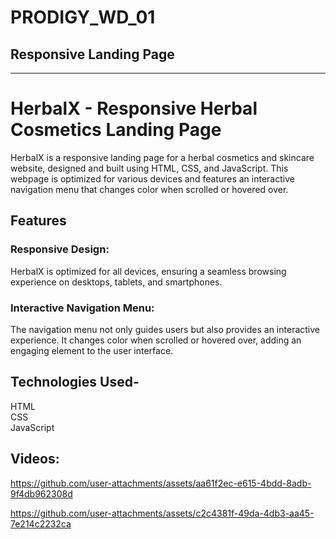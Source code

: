 # PRODIGY_WD_01
## Responsive Landing Page
---
# HerbalX - Responsive Herbal Cosmetics Landing Page 
<p> HerbalX is a responsive landing page for a herbal cosmetics and skincare website, designed and built using HTML, CSS, and JavaScript. This webpage is optimized for various devices and features an interactive navigation menu that changes color when scrolled or hovered over.</p>

<h2> Features </h2>
<h3>Responsive Design:</h3> HerbalX is optimized for all devices, ensuring a seamless browsing experience on desktops, tablets, and smartphones.  
<h3>Interactive Navigation Menu:</h3> The navigation menu not only guides users but also provides an interactive experience. It changes color when scrolled or hovered over, adding an engaging element to the user interface.  
<h2> Technologies Used- </h2>
HTML
<br>
CSS
<br>
JavaScript
<br/>
<h2> Videos: </h2>

https://github.com/user-attachments/assets/aa61f2ec-e615-4bdd-8adb-9f4db962308d


https://github.com/user-attachments/assets/c2c4381f-49da-4db3-aa45-7e214c2232ca
